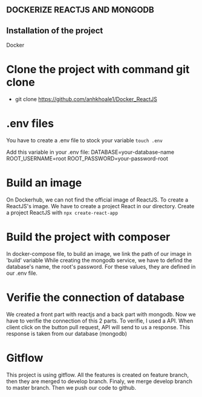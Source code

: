 ## DOCKERIZE REACTJS AND MONGODB

## Installation of the project

Docker

# Clone the project with command git clone

- git clone https://github.com/anhkhoale1/Docker_ReactJS

# .env files

You have to create a .env file to stock your variable
`touch .env`

Add this variable in your .env file:
DATABASE=your-database-name
ROOT_USERNAME=root
ROOT_PASSWORD=your-password-root

# Build an image

On Dockerhub, we can not find the official image of ReactJS. To create a ReactJS's image. We have to create a project React in our directory.
Create a project ReactJS with `npx create-react-app`

# Build the project with composer

In docker-compose file, to build an image, we link the path of our image in 'build' variable
While creating the mongodb service, we have to defind the database's name, the root's password. For these values, they are defined in our .env file.

# Verifie the connection of database

We created a front part with reactjs and a back part with mongodb. Now we have to verifie the connection of this 2 parts. 
To verifie, I used a API. When client click on the button pull request, API will send to us a response. This response is taken from our database (mongodb)

# Gitflow

This project is using gitflow. All the features is created on feature branch, then they are merged to develop branch.
Finaly, we merge develop branch to master branch. Then we push our code to github.
